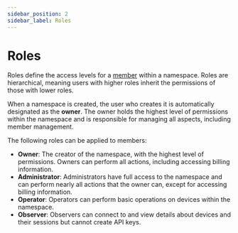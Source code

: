 ```yaml
---
sidebar_position: 2
sidebar_label: Roles
---
```


# Roles

Roles define the access levels for a [member](./members/about_members.md)
within a namespace. Roles are hierarchical, meaning users with higher roles
inherit the permissions of those with lower roles.

When a namespace is created, the user who creates it is automatically
designated as the **owner**. The owner holds the highest level of permissions
within the namespace and is responsible for managing all aspects, including
member management.

The following roles can be applied to members:

- **Owner**: The creator of the namespace, with the highest level of
  permissions. Owners can perform all actions, including accessing billing
  information.
- **Administrator**: Administrators have full access to the namespace and can
  perform nearly all actions that the owner can, except for accessing billing
  information.
- **Operator**: Operators can perform basic operations on devices within the
  namespace.
- **Observer**: Observers can connect to and view details about devices and
  their sessions but cannot create API keys.

